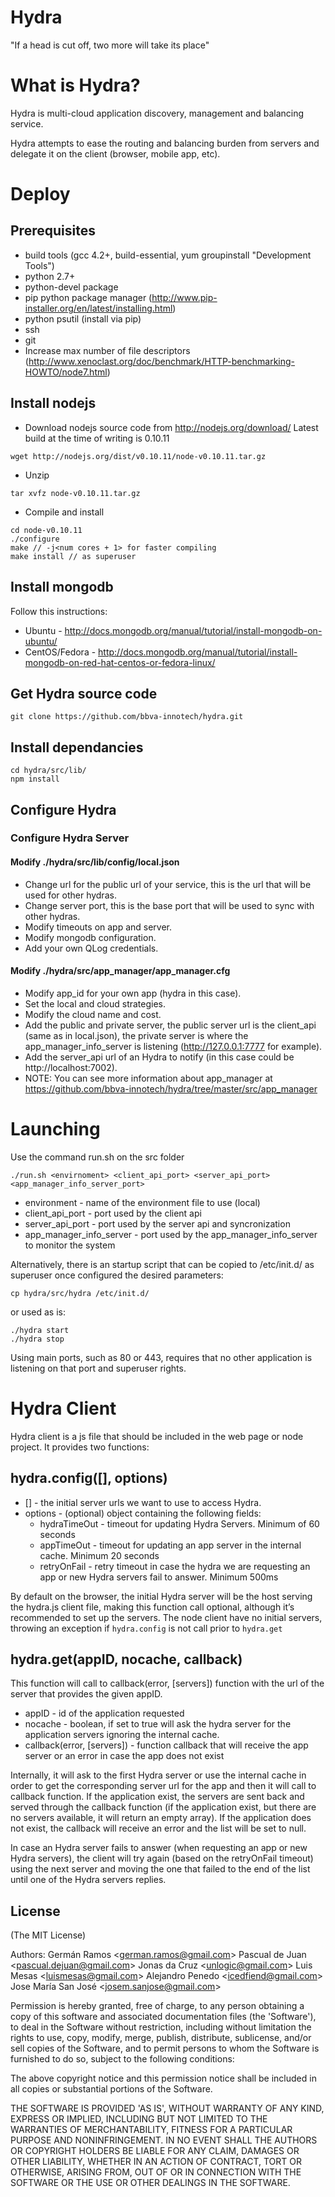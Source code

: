 Hydra
=====

"If a head is cut off, two more will take its place"

# What is Hydra?
Hydra is multi-cloud application discovery, management and balancing service.

Hydra attempts to ease the routing and balancing burden from servers and delegate it on the client (browser, mobile app, etc).   

# Deploy

## Prerequisites
* build tools (gcc 4.2+, build-essential, yum groupinstall "Development Tools")
* python 2.7+
* python-devel package
* pip python package manager (http://www.pip-installer.org/en/latest/installing.html)
* python psutil (install via pip)
* ssh
* git
* Increase max number of file descriptors (http://www.xenoclast.org/doc/benchmark/HTTP-benchmarking-HOWTO/node7.html)

## Install nodejs
* Download nodejs source code from http://nodejs.org/download/
Latest build at the time of writing is 0.10.11

```
wget http://nodejs.org/dist/v0.10.11/node-v0.10.11.tar.gz
```
* Unzip

```
tar xvfz node-v0.10.11.tar.gz
```

* Compile and install

```
cd node-v0.10.11
./configure
make // -j<num cores + 1> for faster compiling
make install // as superuser
```

## Install mongodb
Follow this instructions: 
* Ubuntu - http://docs.mongodb.org/manual/tutorial/install-mongodb-on-ubuntu/
* CentOS/Fedora - http://docs.mongodb.org/manual/tutorial/install-mongodb-on-red-hat-centos-or-fedora-linux/

## Get Hydra source code

```
git clone https://github.com/bbva-innotech/hydra.git
```

## Install dependancies
```
cd hydra/src/lib/
npm install
```

## Configure Hydra

### Configure Hydra Server

#### Modify ./hydra/src/lib/config/local.json
* Change url for the public url of your service, this is the url that will be used for other hydras.
* Change server port, this is the base port that will be used to sync with other hydras.
* Modify timeouts on app and server.
* Modify mongodb configuration.
* Add your own QLog credentials.

#### Modify ./hydra/src/app_manager/app_manager.cfg
* Modify app_id for your own app (hydra in this case).
* Set the local and cloud strategies.
* Modify the cloud name and cost.
* Add the public and private server, the public server url is the client_api (same as in local.json), the private server is where the app_manager_info_server is listening (http://127.0.0.1:7777 for example).
* Add the server_api url of an Hydra to notify (in this case could be http://localhost:7002).
* NOTE: You can see more information about app_manager at https://github.com/bbva-innotech/hydra/tree/master/src/app_manager

# Launching

Use the command run.sh on the src folder

```
./run.sh <envirnoment> <client_api_port> <server_api_port> <app_manager_info_server_port>
```

* environment - name of the environment file to use (local)
* client_api_port - port used by the client api
* server_api_port - port used by the server api and syncronization
* app_manager_info_server - port used by the app_manager_info_server to monitor the system

Alternatively, there is an startup script that can be copied to /etc/init.d/ as superuser once configured the desired parameters:

```
cp hydra/src/hydra /etc/init.d/
```

or used as is:
```
./hydra start
./hydra stop
```

Using main ports, such as 80 or 443, requires that no other application is listening on that port and superuser rights.

# Hydra Client
Hydra client is a js file that should be included in the web page or node project. It provides two functions:

## hydra.config([<server list>], options)
* [<server list>] - the initial server urls we want to use to access Hydra.
* options - (optional) object containing the following fields:
	* hydraTimeOut - timeout for updating Hydra Servers. Minimum of 60 seconds
	* appTimeOut - timeout for updating an app server in the internal cache. Minimum 20 seconds
	* retryOnFail - retry timeout in case the hydra we are requesting an app or new Hydra servers fail to answer. Minimum 500ms

By default on the browser, the initial Hydra server will be the host serving the hydra.js client file, making this function call optional, although it’s recommended to set up the servers.
The node client have no initial servers, throwing an exception if <code>hydra.config</code> is not call prior to <code>hydra.get</code> 

## hydra.get(appID, nocache, callback)
This function will call to callback(error, [servers]) function with the url of the server that provides the given appID.
* appID - id of the application requested
* nocache - boolean, if set to true will ask the hydra server for the application servers ignoring the internal cache.
* callback(error, [servers]) - function callback that will receive the app server or an error in case the app does not exist

Internally, it will ask to the first Hydra server or use the internal cache in order to get the corresponding server url for the app and then it will call to callback function. If the application exist, the servers are sent back and served through the callback function (if the application exist, but there are no servers available, it will return an empty array). If the application does not exist, the callback will receive an error and the list will be set to null.

In case an Hydra server fails to answer (when requesting an app or new Hydra servers), the client will try again (based on the retryOnFail timeout) using the next server and moving the one that failed to the end of the list until one of the Hydra servers replies.

## License

(The MIT License)

Authors: Germán Ramos &lt;german.ramos@gmail.com&gt;
         Pascual de Juan &lt;pascual.dejuan@gmail.com&gt;
         Jonas da Cruz &lt;unlogic@gmail.com&gt;
         Luis Mesas &lt;luismesas@gmail.com&gt;
         Alejandro Penedo &lt;icedfiend@gmail.com&gt;
         Jose María San José &lt;josem.sanjose@gmail.com&gt;
         

Permission is hereby granted, free of charge, to any person obtaining
a copy of this software and associated documentation files (the
'Software'), to deal in the Software without restriction, including
without limitation the rights to use, copy, modify, merge, publish,
distribute, sublicense, and/or sell copies of the Software, and to
permit persons to whom the Software is furnished to do so, subject to
the following conditions:

The above copyright notice and this permission notice shall be
included in all copies or substantial portions of the Software.

THE SOFTWARE IS PROVIDED 'AS IS', WITHOUT WARRANTY OF ANY KIND,
EXPRESS OR IMPLIED, INCLUDING BUT NOT LIMITED TO THE WARRANTIES OF
MERCHANTABILITY, FITNESS FOR A PARTICULAR PURPOSE AND NONINFRINGEMENT.
IN NO EVENT SHALL THE AUTHORS OR COPYRIGHT HOLDERS BE LIABLE FOR ANY
CLAIM, DAMAGES OR OTHER LIABILITY, WHETHER IN AN ACTION OF CONTRACT,
TORT OR OTHERWISE, ARISING FROM, OUT OF OR IN CONNECTION WITH THE
SOFTWARE OR THE USE OR OTHER DEALINGS IN THE SOFTWARE.
